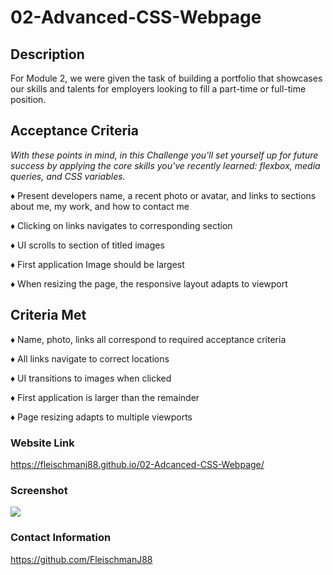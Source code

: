 # 02-Advanced-CSS-Webpage

## <strong>Description</strong>

For Module 2, we were given the task of building a portfolio that showcases our skills and talents for employers looking to fill a part-time or full-time position. 

## <strong>Acceptance Criteria</strong>

<i>With these points in mind, in this Challenge you'll set yourself up for future success by applying the core skills you've recently learned: flexbox, media queries, and CSS variables.</i>

♦ Present developers name, a recent photo or avatar, and links to sections about me, my work, and how to contact me

♦ Clicking on  links navigates to corresponding section

♦ UI scrolls to section of titled images

♦ First application Image should be largest

♦ When resizing the page, the responsive layout adapts to viewport

## <strong>Criteria Met</strong>

♦ Name, photo, links all correspond to required acceptance criteria

♦ All links navigate to correct locations

♦ UI transitions to images when clicked

♦ First application is larger than the remainder

♦ Page resizing adapts to multiple viewports


### <strong>Website Link</strong>

https://fleischmanj88.github.io/02-Adcanced-CSS-Webpage/

### <strong>Screenshot</strong>

<img src="./assets/images/Jeff_Fleischman_Portfolio.gif"/>

### <strong>Contact Information</strong>

https://github.com/FleischmanJ88